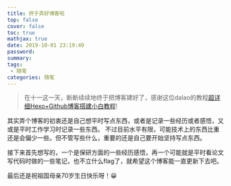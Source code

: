 ```yaml
---
title: 终于弄好博客啦
top: false
cover: false
toc: true
mathjax: true
date: 2019-10-01 23:19:49
password:
summary:
tags:
 - 随笔
categories: 随笔
---
```


> 在十一这一天，断断续续地终于把博客建好了，感谢这位dalao的教程[超详细Hexo+Github博客搭建小白教程](https://zhuanlan.zhihu.com/p/35668237)!

其实弄个博客的初衷还是自己想平时写点东西，或者是记录一些经历或者感悟，又或是平时工作学习时记录一些东西。
不过目前水平有限，可能技术上的东西比重还是会偏少一些。但不管写些什么，重要的还是自己要开始坚持写点东西。

接下来首先想写的，一个是保研方面的一些经历感悟，再一个可能就是平时看论文写代码时做的一些笔记，也不立什么flag了，就希望这个博客能一直更新下去吧。

最后还是祝祖国母亲70岁生日快乐呀！😀



